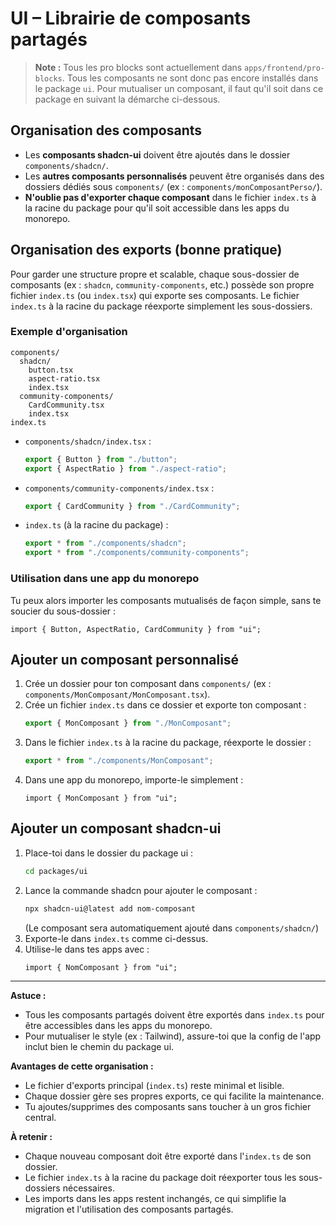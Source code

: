 # UI – Librairie de composants partagés

> **Note :** Tous les pro blocks sont actuellement dans `apps/frontend/pro-blocks`. Tous les composants ne sont donc pas encore installés dans le package `ui`. Pour mutualiser un composant, il faut qu'il soit dans ce package en suivant la démarche ci-dessous.

## Organisation des composants

- Les **composants shadcn-ui** doivent être ajoutés dans le dossier `components/shadcn/`.
- Les **autres composants personnalisés** peuvent être organisés dans des dossiers dédiés sous `components/` (ex : `components/monComposantPerso/`).
- **N'oublie pas d'exporter chaque composant** dans le fichier `index.ts` à la racine du package pour qu'il soit accessible dans les apps du monorepo.

## Organisation des exports (bonne pratique)

Pour garder une structure propre et scalable, chaque sous-dossier de composants (ex : `shadcn`, `community-components`, etc.) possède son propre fichier `index.ts` (ou `index.tsx`) qui exporte ses composants. Le fichier `index.ts` à la racine du package réexporte simplement les sous-dossiers.

### Exemple d'organisation

```
components/
  shadcn/
    button.tsx
    aspect-ratio.tsx
    index.tsx
  community-components/
    CardCommunity.tsx
    index.tsx
index.ts
```

- `components/shadcn/index.tsx` :

  ```ts
  export { Button } from "./button";
  export { AspectRatio } from "./aspect-ratio";
  ```

- `components/community-components/index.tsx` :

  ```ts
  export { CardCommunity } from "./CardCommunity";
  ```

- `index.ts` (à la racine du package) :
  ```ts
  export * from "./components/shadcn";
  export * from "./components/community-components";
  ```

### Utilisation dans une app du monorepo

Tu peux alors importer les composants mutualisés de façon simple, sans te soucier du sous-dossier :

```tsx
import { Button, AspectRatio, CardCommunity } from "ui";
```

## Ajouter un composant personnalisé

1. Crée un dossier pour ton composant dans `components/` (ex : `components/MonComposant/MonComposant.tsx`).
2. Crée un fichier `index.ts` dans ce dossier et exporte ton composant :
   ```ts
   export { MonComposant } from "./MonComposant";
   ```
3. Dans le fichier `index.ts` à la racine du package, réexporte le dossier :
   ```ts
   export * from "./components/MonComposant";
   ```
4. Dans une app du monorepo, importe-le simplement :
   ```tsx
   import { MonComposant } from "ui";
   ```

## Ajouter un composant shadcn-ui

1. Place-toi dans le dossier du package ui :
   ```bash
   cd packages/ui
   ```
2. Lance la commande shadcn pour ajouter le composant :
   ```bash
   npx shadcn-ui@latest add nom-composant
   ```
   (Le composant sera automatiquement ajouté dans `components/shadcn/`)
3. Exporte-le dans `index.ts` comme ci-dessus.
4. Utilise-le dans tes apps avec :
   ```tsx
   import { NomComposant } from "ui";
   ```

---

**Astuce :**

- Tous les composants partagés doivent être exportés dans `index.ts` pour être accessibles dans les apps du monorepo.
- Pour mutualiser le style (ex : Tailwind), assure-toi que la config de l'app inclut bien le chemin du package ui.

**Avantages de cette organisation :**

- Le fichier d'exports principal (`index.ts`) reste minimal et lisible.
- Chaque dossier gère ses propres exports, ce qui facilite la maintenance.
- Tu ajoutes/supprimes des composants sans toucher à un gros fichier central.

**À retenir :**

- Chaque nouveau composant doit être exporté dans l'`index.ts` de son dossier.
- Le fichier `index.ts` à la racine du package doit réexporter tous les sous-dossiers nécessaires.
- Les imports dans les apps restent inchangés, ce qui simplifie la migration et l'utilisation des composants partagés.
